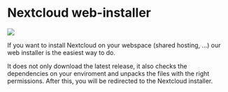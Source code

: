 # Nextcloud web-installer

![](https://github.com/nextcloud/screenshots/blob/master/web-installer/step_1.jpg)

If you want to install Nextcloud on your webspace (shared hosting, ...) our web installer is the easiest way to do. 

It does not only download the latest release, it also checks the dependencies on your enviroment and 
unpacks the files with the right permissions. After this, you will be redirected to the Nextcloud installer.
